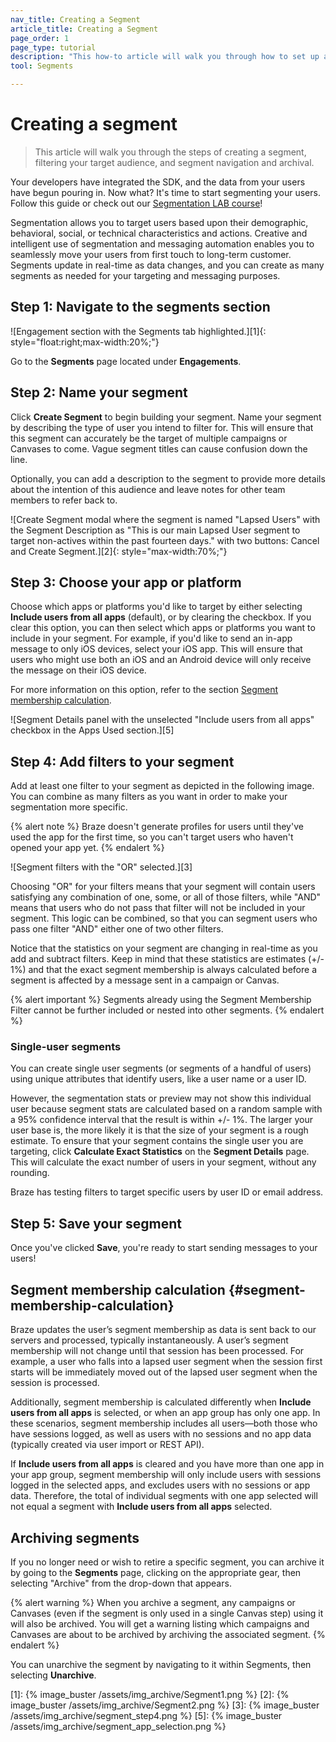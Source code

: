 ```yaml
---
nav_title: Creating a Segment
article_title: Creating a Segment
page_order: 1
page_type: tutorial
description: "This how-to article will walk you through how to set up and create a segment using Braze."
tool: Segments

---
```


# Creating a segment

> This article will walk you through the steps of creating a segment, filtering your target audience, and segment navigation and archival.

Your developers have integrated the SDK, and the data from your users have begun pouring in. Now what? It's time to start segmenting your users. Follow this guide or check out our [Segmentation LAB course](https://lab.braze.com/segmentation-course)!

Segmentation allows you to target users based upon their demographic, behavioral, social, or technical characteristics and actions. Creative and intelligent use of segmentation and messaging automation enables you to seamlessly move your users from first touch to long-term customer. Segments update in real-time as data changes, and you can create as many segments as needed for your targeting and messaging purposes.

## Step 1: Navigate to the segments section

![Engagement section with the Segments tab highlighted.][1]{: style="float:right;max-width:20%;"}

Go to the **Segments** page located under **Engagements**.

## Step 2: Name your segment

Click <i class="fas fa-plus"></i> **Create Segment** to begin building your segment. Name your segment by describing the type of user you intend to filter for. This will ensure that this segment can accurately be the target of multiple campaigns or Canvases to come. Vague segment titles can cause confusion down the line.

Optionally, you can add a description to the segment to provide more details about the intention of this audience and leave notes for other team members to refer back to.

![Create Segment modal where the segment is named "Lapsed Users" with the Segment Description as "This is our main Lapsed User segment to target non-actives within the past fourteen days." with two buttons: Cancel and Create Segment.][2]{: style="max-width:70%;"}

## Step 3: Choose your app or platform

Choose which apps or platforms you'd like to target by either selecting **Include users from all apps** (default), or by clearing the checkbox. If you clear this option, you can then select which apps or platforms you want to include in your segment. For example, if you'd like to send an in-app message to only iOS devices, select your iOS app. This will ensure that users who might use both an iOS and an Android device will only receive the message on their iOS device.

For more information on this option, refer to the section [Segment membership calculation](#segment-membership-calculation).

![Segment Details panel with the unselected "Include users from all apps" checkbox in the Apps Used section.][5]

## Step 4: Add filters to your segment

Add at least one filter to your segment as depicted in the following image. You can combine as many filters as you want in order to make your segmentation more specific.

{% alert note %}
Braze doesn't generate profiles for users until they've used the app for the first time, so you can't target users who haven't opened your app yet.
{% endalert %}

![Segment filters with the "OR" selected.][3]

Choosing "OR" for your filters means that your segment will contain users satisfying any combination of one, some, or all of those filters, while "AND" means that users who do not pass that filter will not be included in your segment. This logic can be combined, so that you can segment users who pass one filter "AND" either one of two other filters.

Notice that the statistics on your segment are changing in real-time as you add and subtract filters. Keep in mind that these statistics are estimates (+/- 1%) and that the exact segment membership is always calculated before a segment is affected by a message sent in a campaign or Canvas.

{% alert important %}
Segments already using the Segment Membership Filter cannot be further included or nested into other segments. 
{% endalert %}

### Single-user segments

You can create single user segments (or segments of a handful of users) using unique attributes that identify users, like a user name or a user ID.

However, the segmentation stats or preview may not show this individual user because segment stats are calculated based on a random sample with a 95% confidence interval that the result is within +/- 1%. The larger your user base is, the more likely it is that the size of your segment is a rough estimate. To ensure that your segment contains the single user you are targeting, click **Calculate Exact Statistics** on the **Segment Details** page. This will calculate the exact number of users in your segment, without any rounding.

Braze has testing filters to target specific users by user ID or email address.

## Step 5: Save your segment

Once you've clicked **Save**, you're ready to start sending messages to your users!

## Segment membership calculation {#segment-membership-calculation}

Braze updates the user’s segment membership as data is sent back to our servers and processed, typically instantaneously. A user’s segment membership will not change until that session has been processed. For example, a user who falls into a lapsed user segment when the session first starts will be immediately moved out of the lapsed user segment when the session is processed.

Additionally, segment membership is calculated differently when **Include users from all apps** is selected, or when an app group has only one app. In these scenarios, segment membership includes all users—both those who have sessions logged, as well as users with no sessions and no app data (typically created via user import or REST API).

If **Include users from all apps** is cleared and you have more than one app in your app group, segment membership will only include users with sessions logged in the selected apps, and excludes users with no sessions or app data. Therefore, the total of individual segments with one app selected will not equal a segment with **Include users from all apps** selected.

## Archiving segments

If you no longer need or wish to retire a specific segment, you can archive it by going to the **Segments** page, clicking on the appropriate gear, then selecting "Archive" from the drop-down that appears.

{% alert warning %}
When you archive a segment, any campaigns or Canvases (even if the segment is only used in a single Canvas step) using it will also be archived. You will get a warning listing which campaigns and Canvases are about to be archived by archiving the associated segment.
{% endalert %}

You can unarchive the segment by navigating to it within Segments, then selecting **Unarchive**.

[1]: {% image_buster /assets/img_archive/Segment1.png %}
[2]: {% image_buster /assets/img_archive/Segment2.png %}
[3]: {% image_buster /assets/img_archive/segment_step4.png %}
[5]: {% image_buster /assets/img_archive/segment_app_selection.png %}
